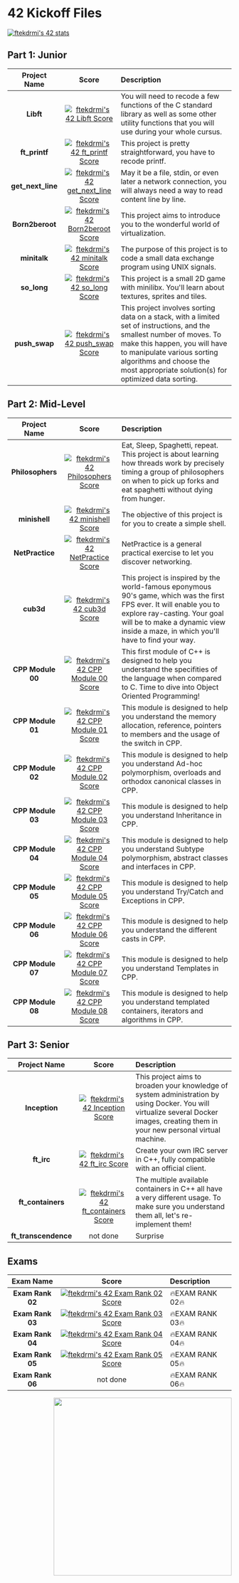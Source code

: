 # 42 Kickoff Files

[![ftekdrmi's 42 stats](https://badge42.vercel.app/api/v2/cle46euof00060gl9wgxhrn8a/stats?cursusId=21&coalitionId=229)](https://github.com/JaeSeoKim/badge42)

## Part 1: Junior

| Project Name        | Score           | Description  |
| :-------------: |:-------------:| :-----|
| **Libft**      | [![ftekdrmi's 42 Libft Score](https://badge42.vercel.app/api/v2/cle46euof00060gl9wgxhrn8a/project/2449329)](https://github.com/JaeSeoKim/badge42) | You will need to recode a few functions of the C standard library as well as some other utility functions that you will use during your whole cursus. |
| **ft_printf**      | [![ftekdrmi's 42 ft_printf Score](https://badge42.vercel.app/api/v2/cle46euof00060gl9wgxhrn8a/project/2502393)](https://github.com/JaeSeoKim/badge42)      |   This project is pretty straightforward, you have to recode printf.  |
| **get_next_line** |[![ftekdrmi's 42 get_next_line Score](https://badge42.vercel.app/api/v2/cle46euof00060gl9wgxhrn8a/project/2459720)](https://github.com/JaeSeoKim/badge42)     |    May it be a file, stdin, or even later a network connection, you will always need a way to read content line by line.  |
| **Born2beroot** | [![ftekdrmi's 42 Born2beroot Score](https://badge42.vercel.app/api/v2/cle46euof00060gl9wgxhrn8a/project/2483919)](https://github.com/JaeSeoKim/badge42)      | This project aims to introduce you to the wonderful world of virtualization. |
| **minitalk** | [![ftekdrmi's 42 minitalk Score](https://badge42.vercel.app/api/v2/cle46euof00060gl9wgxhrn8a/project/2518205)](https://github.com/JaeSeoKim/badge42)      |    The purpose of this project is to code a small data exchange program using UNIX signals. |
| **so_long** | [![ftekdrmi's 42 so_long Score](https://badge42.vercel.app/api/v2/cle46euof00060gl9wgxhrn8a/project/2522750)](https://github.com/JaeSeoKim/badge42)      |    This project is a small 2D game with minilibx. You'll learn about textures, sprites and tiles. |
| **push_swap** | [![ftekdrmi's 42 push_swap Score](https://badge42.vercel.app/api/v2/cle46euof00060gl9wgxhrn8a/project/2590761)](https://github.com/JaeSeoKim/badge42)      |    This project involves sorting data on a stack, with a limited set of instructions, and the smallest number of moves. To make this happen, you will have to manipulate various sorting algorithms and choose the most appropriate solution(s) for optimized data sorting. |

## Part 2: Mid-Level

| Project Name        | Score           | Description   |
| :-------------: |:-------------:| :-----|
| **Philosophers**      | [![ftekdrmi's 42 Philosophers Score](https://badge42.vercel.app/api/v2/cle46euof00060gl9wgxhrn8a/project/2623800)](https://github.com/JaeSeoKim/badge42) | Eat, Sleep, Spaghetti, repeat. This project is about learning how threads work by precisely timing a group of philosophers on when to pick up forks and eat spaghetti without dying from hunger. |
| **minishell**     | [![ftekdrmi's 42 minishell Score](https://badge42.vercel.app/api/v2/cle46euof00060gl9wgxhrn8a/project/2687795)](https://github.com/JaeSeoKim/badge42)      | The objective of this project is for you to create a simple shell. |
| **NetPractice** | [![ftekdrmi's 42 NetPractice Score](https://badge42.vercel.app/api/v2/cle46euof00060gl9wgxhrn8a/project/2773978)](https://github.com/JaeSeoKim/badge42)      |    NetPractice is a general practical exercise to let you discover networking. |
| **cub3d**     | [![ftekdrmi's 42 cub3d Score](https://badge42.vercel.app/api/v2/cle46euof00060gl9wgxhrn8a/project/2784896)](https://github.com/JaeSeoKim/badge42)      |    This project is inspired by the world-famous eponymous 90's game, which was the first FPS ever. It will enable you to explore ray-casting. Your goal will be to make a dynamic view inside a maze, in which you'll have to find your way. |
| **CPP Module 00** | [![ftekdrmi's 42 CPP Module 00 Score](https://badge42.vercel.app/api/v2/cle46euof00060gl9wgxhrn8a/project/2774115)](https://github.com/JaeSeoKim/badge42)      |    This first module of C++ is designed to help you understand the specifities of the language when compared to C. Time to dive into Object Oriented Programming! |
| **CPP Module 01** | [![ftekdrmi's 42 CPP Module 01 Score](https://badge42.vercel.app/api/v2/cle46euof00060gl9wgxhrn8a/project/2816205)](https://github.com/JaeSeoKim/badge42)      |    This module is designed to help you understand the memory allocation, reference, pointers to members and the usage of the switch in CPP. |
| **CPP Module 02** | [![ftekdrmi's 42 CPP Module 02 Score](https://badge42.vercel.app/api/v2/cle46euof00060gl9wgxhrn8a/project/2841795)](https://github.com/JaeSeoKim/badge42)     |    This module is designed to help you understand Ad-hoc polymorphism, overloads and orthodox canonical classes in CPP. |
| **CPP Module 03** | [![ftekdrmi's 42 CPP Module 03 Score](https://badge42.vercel.app/api/v2/cle46euof00060gl9wgxhrn8a/project/2860672)](https://github.com/JaeSeoKim/badge42)      |    This module is designed to help you understand Inheritance in CPP. |
| **CPP Module 04** | [![ftekdrmi's 42 CPP Module 04 Score](https://badge42.vercel.app/api/v2/cle46euof00060gl9wgxhrn8a/project/2875553)](https://github.com/JaeSeoKim/badge42)      |    This module is designed to help you understand Subtype polymorphism, abstract classes and interfaces in CPP. |
| **CPP Module 05** | [![ftekdrmi's 42 CPP Module 05 Score](https://badge42.vercel.app/api/v2/cle46euof00060gl9wgxhrn8a/project/2885035)](https://github.com/JaeSeoKim/badge42)      |   This module is designed to help you understand Try/Catch and Exceptions in CPP.  |
| **CPP Module 06** | [![ftekdrmi's 42 CPP Module 06 Score](https://badge42.vercel.app/api/v2/cle46euof00060gl9wgxhrn8a/project/2895404)](https://github.com/JaeSeoKim/badge42)      |    This module is designed to help you understand the different casts in CPP. |
| **CPP Module 07** | [![ftekdrmi's 42 CPP Module 07 Score](https://badge42.vercel.app/api/v2/cle46euof00060gl9wgxhrn8a/project/2899209)](https://github.com/JaeSeoKim/badge42)      |    This module is designed to help you understand Templates in CPP. |
| **CPP Module 08** | [![ftekdrmi's 42 CPP Module 08 Score](https://badge42.vercel.app/api/v2/cle46euof00060gl9wgxhrn8a/project/2902058)](https://github.com/JaeSeoKim/badge42)      |    This module is designed to help you understand templated containers, iterators and algorithms in CPP.|
  
## Part 3: Senior
| Project Name        | Score           | Description  |
| :-------------:       |:-------------:| :-----|
| **Inception**      | [![ftekdrmi's 42 Inception Score](https://badge42.vercel.app/api/v2/cle46euof00060gl9wgxhrn8a/project/2904611)](https://github.com/JaeSeoKim/badge42) | This project aims to broaden your knowledge of system administration by using Docker. You will virtualize several Docker images, creating them in your new personal virtual machine. |
| **ft_irc**      |  [![ftekdrmi's 42 ft_irc Score](https://badge42.vercel.app/api/v2/cle46euof00060gl9wgxhrn8a/project/2922230)](https://github.com/JaeSeoKim/badge42)   | Create your own IRC server in C++, fully compatible with an official client. |
| **ft_containers** | </br> [![ftekdrmi's 42 ft_containers Score](https://badge42.vercel.app/api/v2/cle46euof00060gl9wgxhrn8a/project/2934297)](https://github.com/JaeSeoKim/badge42)      | The multiple available containers in C++ all have a very different usage. To make sure you understand them all, let's re-implement them! |
| **ft_transcendence** | not done      | Surprise | 

## Exams

| Exam Name     | Score         | Description  |
| :-------------: |:-------------:| :-----|
| **Exam Rank 02**      | [![ftekdrmi's 42 Exam Rank 02 Score](https://badge42.vercel.app/api/v2/cle46euof00060gl9wgxhrn8a/project/2515517)](https://github.com/JaeSeoKim/badge42) | 🔥EXAM RANK 02🔥 |
| **Exam Rank 03**      | [![ftekdrmi's 42 Exam Rank 03 Score](https://badge42.vercel.app/api/v2/cle46euof00060gl9wgxhrn8a/project/2620216)](https://github.com/JaeSeoKim/badge42) | 🔥EXAM RANK 03🔥 |
| **Exam Rank 04**      | [![ftekdrmi's 42 Exam Rank 04 Score](https://badge42.vercel.app/api/v2/cle46euof00060gl9wgxhrn8a/project/2800958)](https://github.com/JaeSeoKim/badge42) | 🔥EXAM RANK 04🔥 |
| **Exam Rank 05**      | [![ftekdrmi's 42 Exam Rank 05 Score](https://badge42.vercel.app/api/v2/cle46euof00060gl9wgxhrn8a/project/2909525)](https://github.com/JaeSeoKim/badge42) | 🔥EXAM RANK 05🔥 |
| **Exam Rank 06**      | not done | 🔥EXAM RANK 06🔥 |


<img src="https://upload.wikimedia.org/wikipedia/commons/thumb/8/8d/42_Logo.svg/2048px-42_Logo.svg.png" align="right" height="400">
